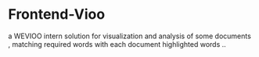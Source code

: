 # Frontend-Vioo
a WEVIOO intern solution for visualization and analysis of some documents , matching required words with each document highlighted words ..
